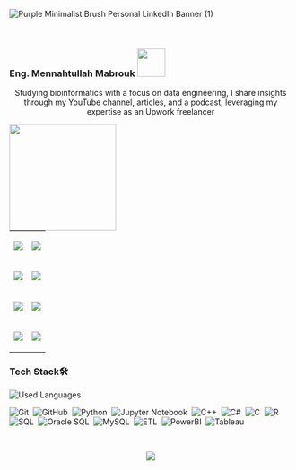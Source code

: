 ![Purple Minimalist Brush Personal LinkedIn Banner (1)](https://github.com/MennahMabrouk/MennahMabrouk/assets/101124995/f1ef358c-0710-4c04-a6e5-9467281cb6f0)

<br>

<p align="center">
  <h3>
    Eng. Mennahtullah Mabrouk <img src="https://media.tenor.com/NR-Kr20l4d4AAAAi/anime-hi.gif" width="50">
  </h3>
</p>

<p align="center">
Studying bioinformatics with a focus on data engineering, I share insights through my YouTube channel, articles, and a podcast, leveraging my expertise as an Upwork freelancer
</p>

<!--
<p align="center">
  <a href="https://github.com/DenverCoder1/readme-typing-svg"><img src="https://readme-typing-svg.herokuapp.com/?lines=Never%20Give-Up;Bioinformatics%20;&font=Fira%20Code&center=true&width=440&height=45&color=A020F0&vCenter=true&size=22"></a>
</p> 
<p align="center">
  <a href="https://github.com/DenverCoder1/readme-typing-svg"><img src="https://readme-typing-svg.herokuapp.com/?lines=Study%20Hard;Scientist%20;&font=Fira%20Code&center=true&width=440&height=45&color=bd7dbd&vCenter=true&size=22"></a>
</p> 
-->
<!--
<p align="center"> 
    <h3>Take a Glance 👩‍💻</h3>
  </p>
-->


<!--
<br>

<p align="center">
<body>
  <div style="display: flex; justify-content: center;">
    <div style="flex: 1;">
      <p align="center">
        <a href="https://github.com/DenverCoder1/readme-typing-svg"><img src="https://readme-typing-svg.herokuapp.com/?lines=Never%20Give-Up;Bioinformatics%20;&font=Fira%20Code&center=true&width=440&height=45&color=A020F0&vCenter=true&size=22"></a>
      </p>
      <p align="center">
        <a href="https://github.com/DenverCoder1/readme-typing-svg"><img src="https://readme-typing-svg.herokuapp.com/?lines=Study%20Hard;Scientist%20;&font=Fira%20Code&center=true&width=440&height=45&color=bd7dbd&vCenter=true&size=22"></a>
      </p>
    </div>
    -->

  
  <div class="container" style="flex: 1;">
      <img align="left" src="https://github.com/MennahMabrouk/MennahMabrouk/assets/101124995/49d1371f-bfc9-4a51-a5c4-541d2faf5474" width="190" height="190">
      <table cellspacing="20">
        <tr>
          <td>
            <p align="center">
              <a href="https://www.linkedin.com/in/mennahtullah-mabrouk">
                <img src="https://img.shields.io/badge/-LinkedIn-2867B2?style=for-the-badge&logo=linkedin&logoColor=white">
              </a>
            </p>
          </td>
          <td>
            <p align="center">
              <a href="https://open.spotify.com/show/2v8r3V1BWelOrbXFbBIKoF?si=f33deb246e5a4091">
                <img src="https://img.shields.io/badge/-Spotify-22D05D?style=for-the-badge&logo=Spotify&logoColor=white">
              </a>
            </p>
          </td>
        </tr>
        <tr>
          <td>
            <p align="center">
              <a href="https://medium.com/@mennahtullahmabrouk">
                <img src="https://img.shields.io/badge/-Medium-000000?style=for-the-badge&logo=Medium&logoColor=white">
              </a>
            </p>
          </td>
          <td>
            <p align="center">
              <a href="https://dev.to/mennahtullahmabrouk">
                <img src="https://img.shields.io/badge/-DEV-000000?style=for-the-badge&logo=DEV&logoColor=white">
              </a>
            </p>
          </td>
        </tr>
        <tr>
          <td>
            <p align="center">
              <a href="https://www.kaggle.com/mennahtullasameh">
                <img src="https://img.shields.io/badge/-Kaggle-20BEFF?style=for-the-badge&logo=Kaggle&logoColor=white">
              </a>
            </p>
          </td>
          <td>
            <p align="center">
              <a href="https://www.upwork.com/freelancers/~01237dec759096da5d">
                <img src="https://img.shields.io/badge/-Upwork-13A800?style=for-the-badge&logo=Upwork&logoColor=white">
              </a>
            </p>
          </td>
        </tr>
        <tr>
          <td>
            <p align="center">
              <a href="https://www.youtube.com/@Mennahtullah_Mabrouk">
                <img src="https://img.shields.io/badge/-YouTube-FF0100?style=for-the-badge&logo=YouTube&logoColor=white">
              </a>
            </p>
          </td>
          <td>
            <p align="center">
              <a href="https://t.me/MennahtullahMabrouk">
                <img src="https://img.shields.io/badge/-Channel-24A0DC?style=for-the-badge&logo=Telegram&logoColor=white">
              </a>
            </p>
          </td>
        </tr>
      </table>
    </div>
  </div>
</body>
</pr>  


### Tech Stack🛠
    
  <img align="left" src="https://github-readme-stats.vercel.app/api/top-langs?username=mennahmabrouk&show_icons=true&locale=en&layout=compact&theme=radical" alt="Used Languages" />

<br>

![Git](https://img.shields.io/badge/-Git-05122A?style=flat&logo=git)&nbsp;
![GitHub](https://img.shields.io/badge/-GitHub-05122A?style=flat&logo=github)&nbsp;
![Python](https://img.shields.io/badge/-Python%20-05122A?style=flat&logo=python)&nbsp;
![Jupyter Notebook](https://img.shields.io/badge/jupyter-05122A?style=for-the-badge&logo=jupyter&logoColor=Orange)&nbsp;
![C++](https://img.shields.io/badge/c++-05122A?style=for-the-badge&logo=c%2B%2B&logoColor=cyan)&nbsp;
![C#](https://img.shields.io/badge/c%23-05122A?style=for-the-badge&logo=c-sharp&logoColor=green)&nbsp;
![C](https://img.shields.io/badge/C-05122A?style=for-the-badge&logo=c&logoColor=white)&nbsp;
![R](https://img.shields.io/badge/R-05122A?style=for-the-badge&logo=R&logoColor=blue)&nbsp;
![SQL](https://img.shields.io/badge/SQL-05122A?style=for-the-badge&logo=sql&logoColor=yellow)&nbsp;
![Oracle SQL](https://img.shields.io/badge/Oracle%20SQL-05122A?style=for-the-badge&logo=oracle&logoColor=red)&nbsp;
![MySQL](https://img.shields.io/badge/MySQL-05122A?style=for-the-badge&logo=mysql&logoColor=blue)&nbsp;
![ETL](https://img.shields.io/badge/ETL-05122A?style=for-the-badge&logo=ETL&logoColor=orange)&nbsp;
![PowerBI](https://img.shields.io/badge/PowerBI-05122A?style=for-the-badge&logo=PowerBI&logoColor=yellow)&nbsp;
![Tableau](https://img.shields.io/badge/Tableau-05122A?style=for-the-badge&logo=Tableau&logoColor=blue)&nbsp;


<br>

<p align="center">
  <img src="https://github-readme-stats.vercel.app/api?username=MennahMabrouk&show_icons=true&theme=radical&line_height=27">
</p>
